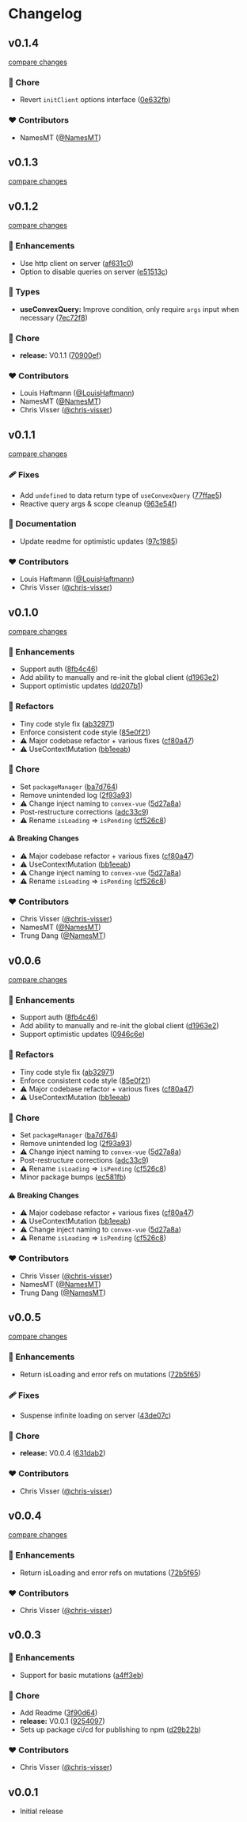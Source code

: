 # Changelog


## v0.1.4

[compare changes](https://github.com/chris-visser/convex-vue/compare/v0.1.3...v0.1.4)

### 🏡 Chore

- Revert `initClient` options interface ([0e632fb](https://github.com/chris-visser/convex-vue/commit/0e632fb))

### ❤️ Contributors

- NamesMT ([@NamesMT](https://github.com/NamesMT))

## v0.1.3

[compare changes](https://github.com/chris-visser/convex-vue/compare/v0.1.2...v0.1.3)

## v0.1.2

[compare changes](https://github.com/chris-visser/convex-vue/compare/v0.1.1...v0.1.2)

### 🚀 Enhancements

- Use http client on server ([af631c0](https://github.com/chris-visser/convex-vue/commit/af631c0))
- Option to disable queries on server ([e51513c](https://github.com/chris-visser/convex-vue/commit/e51513c))

### 🌊 Types

- **useConvexQuery:** Improve condition, only require `args` input when necessary ([7ec72f8](https://github.com/chris-visser/convex-vue/commit/7ec72f8))

### 🏡 Chore

- **release:** V0.1.1 ([70900ef](https://github.com/chris-visser/convex-vue/commit/70900ef))

### ❤️ Contributors

- Louis Haftmann ([@LouisHaftmann](https://github.com/LouisHaftmann))
- NamesMT ([@NamesMT](https://github.com/NamesMT))
- Chris Visser ([@chris-visser](https://github.com/chris-visser))

## v0.1.1

[compare changes](https://github.com/chris-visser/convex-vue/compare/v0.1.0...v0.1.1)

### 🩹 Fixes

- Add `undefined` to data return type of `useConvexQuery` ([77ffae5](https://github.com/chris-visser/convex-vue/commit/77ffae5))
- Reactive query args & scope cleanup ([963e54f](https://github.com/chris-visser/convex-vue/commit/963e54f))

### 📖 Documentation

- Update readme for optimistic updates ([97c1985](https://github.com/chris-visser/convex-vue/commit/97c1985))

### ❤️ Contributors

- Louis Haftmann ([@LouisHaftmann](https://github.com/LouisHaftmann))
- Chris Visser ([@chris-visser](https://github.com/chris-visser))

## v0.1.0

[compare changes](https://github.com/chris-visser/convex-vue/compare/v0.0.5...v0.1.0)

### 🚀 Enhancements

- Support auth ([8fb4c46](https://github.com/chris-visser/convex-vue/commit/8fb4c46))
- Add ability to manually and re-init the global client ([d1963e2](https://github.com/chris-visser/convex-vue/commit/d1963e2))
- Support optimistic updates ([dd207b1](https://github.com/chris-visser/convex-vue/commit/dd207b1))

### 💅 Refactors

- Tiny code style fix ([ab32971](https://github.com/chris-visser/convex-vue/commit/ab32971))
- Enforce consistent code style ([85e0f21](https://github.com/chris-visser/convex-vue/commit/85e0f21))
- ⚠️  Major codebase refactor + various fixes ([cf80a47](https://github.com/chris-visser/convex-vue/commit/cf80a47))
- ⚠️  UseContextMutation ([bb1eeab](https://github.com/chris-visser/convex-vue/commit/bb1eeab))

### 🏡 Chore

- Set `packageManager` ([ba7d764](https://github.com/chris-visser/convex-vue/commit/ba7d764))
- Remove unintended log ([2f93a93](https://github.com/chris-visser/convex-vue/commit/2f93a93))
- ⚠️  Change inject naming to `convex-vue` ([5d27a8a](https://github.com/chris-visser/convex-vue/commit/5d27a8a))
- Post-restructure corrections ([adc33c9](https://github.com/chris-visser/convex-vue/commit/adc33c9))
- ⚠️  Rename `isLoading` => `isPending` ([cf526c8](https://github.com/chris-visser/convex-vue/commit/cf526c8))

#### ⚠️ Breaking Changes

- ⚠️  Major codebase refactor + various fixes ([cf80a47](https://github.com/chris-visser/convex-vue/commit/cf80a47))
- ⚠️  UseContextMutation ([bb1eeab](https://github.com/chris-visser/convex-vue/commit/bb1eeab))
- ⚠️  Change inject naming to `convex-vue` ([5d27a8a](https://github.com/chris-visser/convex-vue/commit/5d27a8a))
- ⚠️  Rename `isLoading` => `isPending` ([cf526c8](https://github.com/chris-visser/convex-vue/commit/cf526c8))

### ❤️ Contributors

- Chris Visser ([@chris-visser](https://github.com/chris-visser))
- NamesMT ([@NamesMT](https://github.com/NamesMT))
- Trung Dang ([@NamesMT](https://github.com/NamesMT))

## v0.0.6

[compare changes](https://github.com/chris-visser/convex-vue/compare/v0.0.5...v0.2.0)

### 🚀 Enhancements

- Support auth ([8fb4c46](https://github.com/chris-visser/convex-vue/commit/8fb4c46))
- Add ability to manually and re-init the global client ([d1963e2](https://github.com/chris-visser/convex-vue/commit/d1963e2))
- Support optimistic updates ([0946c6e](https://github.com/chris-visser/convex-vue/commit/0946c6e))

### 💅 Refactors

- Tiny code style fix ([ab32971](https://github.com/chris-visser/convex-vue/commit/ab32971))
- Enforce consistent code style ([85e0f21](https://github.com/chris-visser/convex-vue/commit/85e0f21))
- ⚠️  Major codebase refactor + various fixes ([cf80a47](https://github.com/chris-visser/convex-vue/commit/cf80a47))
- ⚠️  UseContextMutation ([bb1eeab](https://github.com/chris-visser/convex-vue/commit/bb1eeab))

### 🏡 Chore

- Set `packageManager` ([ba7d764](https://github.com/chris-visser/convex-vue/commit/ba7d764))
- Remove unintended log ([2f93a93](https://github.com/chris-visser/convex-vue/commit/2f93a93))
- ⚠️  Change inject naming to `convex-vue` ([5d27a8a](https://github.com/chris-visser/convex-vue/commit/5d27a8a))
- Post-restructure corrections ([adc33c9](https://github.com/chris-visser/convex-vue/commit/adc33c9))
- ⚠️  Rename `isLoading` => `isPending` ([cf526c8](https://github.com/chris-visser/convex-vue/commit/cf526c8))
- Minor package bumps ([ec581fb](https://github.com/chris-visser/convex-vue/commit/ec581fb))

#### ⚠️ Breaking Changes

- ⚠️  Major codebase refactor + various fixes ([cf80a47](https://github.com/chris-visser/convex-vue/commit/cf80a47))
- ⚠️  UseContextMutation ([bb1eeab](https://github.com/chris-visser/convex-vue/commit/bb1eeab))
- ⚠️  Change inject naming to `convex-vue` ([5d27a8a](https://github.com/chris-visser/convex-vue/commit/5d27a8a))
- ⚠️  Rename `isLoading` => `isPending` ([cf526c8](https://github.com/chris-visser/convex-vue/commit/cf526c8))

### ❤️ Contributors

- Chris Visser ([@chris-visser](https://github.com/chris-visser))
- NamesMT ([@NamesMT](https://github.com/NamesMT))
- Trung Dang ([@NamesMT](https://github.com/NamesMT))

## v0.0.5

[compare changes](https://github.com/chris-visser/convex-vue/compare/v0.0.3...v0.0.5)

### 🚀 Enhancements

- Return isLoading and error refs on mutations ([72b5f65](https://github.com/chris-visser/convex-vue/commit/72b5f65))

### 🩹 Fixes

- Suspense infinite loading on server ([43de07c](https://github.com/chris-visser/convex-vue/commit/43de07c))

### 🏡 Chore

- **release:** V0.0.4 ([631dab2](https://github.com/chris-visser/convex-vue/commit/631dab2))

### ❤️ Contributors

- Chris Visser ([@chris-visser](https://github.com/chris-visser))

## v0.0.4

[compare changes](https://github.com/chris-visser/convex-vue/compare/v0.0.3...v0.0.4)

### 🚀 Enhancements

- Return isLoading and error refs on mutations ([72b5f65](https://github.com/chris-visser/convex-vue/commit/72b5f65))

### ❤️ Contributors

- Chris Visser ([@chris-visser](https://github.com/chris-visser))

## v0.0.3


### 🚀 Enhancements

- Support for basic mutations ([a4ff3eb](https://github.com/chris-visser/convex-vue/commit/a4ff3eb))

### 🏡 Chore

- Add Readme ([3f90d64](https://github.com/chris-visser/convex-vue/commit/3f90d64))
- **release:** V0.0.1 ([9254097](https://github.com/chris-visser/convex-vue/commit/9254097))
- Sets up package ci/cd for publishing to npm ([d29b22b](https://github.com/chris-visser/convex-vue/commit/d29b22b))

### ❤️ Contributors

- Chris Visser ([@chris-visser](https://github.com/chris-visser))

## v0.0.1

- Initial release

